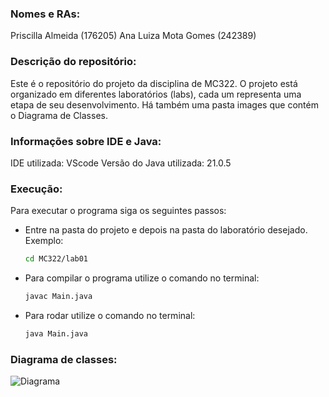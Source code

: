 ### Nomes e RAs:
Priscilla Almeida (176205)
Ana Luiza Mota Gomes (242389)

### Descrição do repositório:
Este é o repositório do projeto da disciplina de MC322. 
O projeto está organizado em diferentes laboratórios (labs), cada um representa uma etapa de seu desenvolvimento.
Há também uma pasta images que contém o Diagrama de Classes.

### Informações sobre IDE e Java:
IDE utilizada: VScode
Versão do Java utilizada: 21.0.5

### Execução:
Para executar o programa siga os seguintes passos:
- Entre na pasta do projeto e depois na pasta do laboratório desejado.
  Exemplo:
  ``` bash
  cd MC322/lab01
- Para compilar o programa utilize o comando no terminal:
  ``` bash
  javac Main.java

- Para rodar utilize o comando no terminal:
  ``` bash
  java Main.java

### Diagrama de classes:
![Diagrama](images/Diagrama_Classes.jpg)
